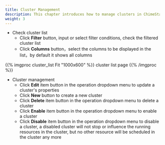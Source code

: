 ```yaml
---
title: Cluster Management
description: This chapter introduces how to manage clusters in ChimeStack
weight: 3
---
```


* Check cluster list
  * Click **Filter** button, input or select filter conditions, check the filtered cluster list
  * Click **Columns** button，select the columns to be displayed in the list，by default it shows all columns

{{% imgproc cluster_list Fit "1000x600" %}}
cluster list page
{{% /imgproc %}}

* Cluster management
  * Click **Edit** item button in the operation dropdown menu to update a cluster's properties
  * Click **New** button to create a new cluster
  * Click **Delete** item button in the operation dropdown menu to delete a cluster 
  * Click **Enable** item button in the operation dropdown menu to enable a cluster 
  * Click **Disable** item button in the operation dropdown menu to disable a cluster, a disabled cluster will not stop or influence the running resources in the cluster, but no other resource will be scheduled in the cluster any more